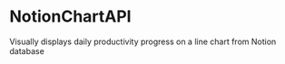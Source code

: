 # NotionChartAPI
Visually displays daily productivity progress on a line chart from Notion database
